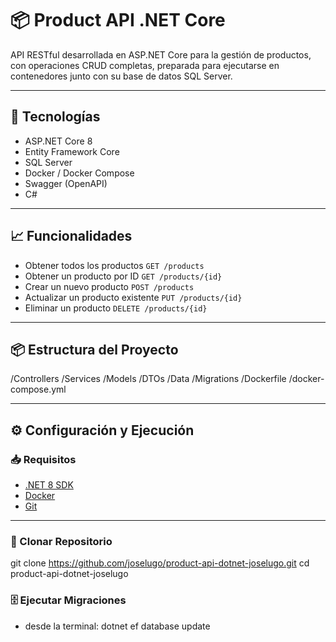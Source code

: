﻿# 📦 Product API .NET Core

API RESTful desarrollada en ASP.NET Core para la gestión de productos, con operaciones CRUD completas, preparada para ejecutarse en contenedores junto con su base de datos SQL Server.

---

## 📌 Tecnologías

- ASP.NET Core 8
- Entity Framework Core
- SQL Server
- Docker / Docker Compose
- Swagger (OpenAPI)
- C#

---

## 📈 Funcionalidades

- Obtener todos los productos `GET /products`
- Obtener un producto por ID `GET /products/{id}`
- Crear un nuevo producto `POST /products`
- Actualizar un producto existente `PUT /products/{id}`
- Eliminar un producto `DELETE /products/{id}`

---

## 📦 Estructura del Proyecto

/Controllers
/Services
/Models
/DTOs
/Data
/Migrations
/Dockerfile
/docker-compose.yml


---

## ⚙️ Configuración y Ejecución

### 📥 Requisitos

- [.NET 8 SDK](https://dotnet.microsoft.com/en-us/download)
- [Docker](https://www.docker.com/products/docker-desktop)
- [Git](https://git-scm.com/)

---

### 🚀 Clonar Repositorio

git clone https://github.com/joselugo/product-api-dotnet-joselugo.git
cd product-api-dotnet-joselugo

### 🗄️ Ejecutar Migraciones
- desde la terminal: dotnet ef database update
